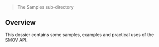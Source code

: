 > The Samples sub-directory

## Overview

This dossier contains some samples, examples and practical uses of the SMOV API.
